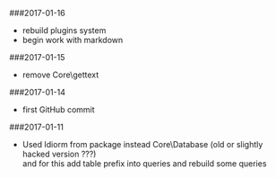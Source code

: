 ###2017-01-16
* rebuild plugins system
* begin work with markdown

###2017-01-15
* remove Core\gettext

###2017-01-14
* first GitHub commit

###2017-01-11

* Used Idiorm from package instead Core\Database (old or slightly hacked version ???)  
  and for this add table prefix into queries and rebuild some queries
